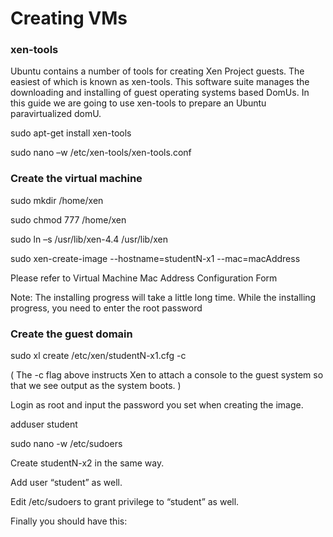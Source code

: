 # Creating VMs


### xen-tools

Ubuntu contains a number of tools for creating Xen Project guests. The easiest of which is known as xen-tools. This software suite manages the downloading and installing of guest operating systems based DomUs. In this guide we are going to use xen-tools to prepare an Ubuntu paravirtualized domU.

sudo apt-get install xen-tools

sudo nano –w /etc/xen-tools/xen-tools.conf


### Create the virtual machine

sudo mkdir /home/xen

sudo chmod 777 /home/xen

sudo ln –s /usr/lib/xen-4.4 /usr/lib/xen

sudo xen-create-image --hostname=studentN-x1 --mac=macAddress

Please refer to Virtual Machine Mac Address Configuration Form


Note:
The installing progress will take a little long time.
While the installing progress, you need to enter the root password


### Create the guest domain

sudo xl create /etc/xen/studentN-x1.cfg -c

( The -c flag above instructs Xen to attach a console to the guest system so that we see output as the system boots. )

Login as root and input the password you set when creating the image.

adduser student

sudo nano -w /etc/sudoers

Create studentN-x2 in the same way.

Add user “student” as well.

Edit /etc/sudoers to grant privilege to “student” as well.

Finally you should have this:





